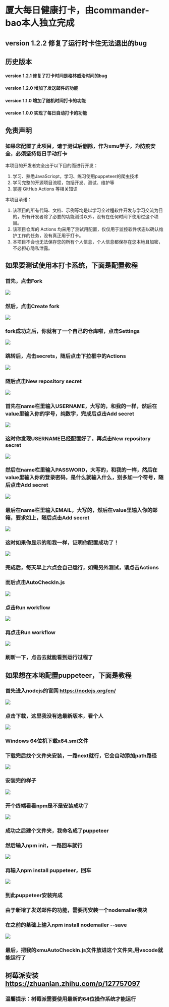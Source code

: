 # 厦大每日健康打卡，由commander-bao本人独立完成
## version 1.2.2 修复了运行时卡住无法退出的bug
## 历史版本
#### version 1.2.1 修复了打卡时间是格林威治时间的bug
#### version 1.2.0 增加了发送邮件的功能
#### version 1.1.0 增加了随机时间打卡的功能
#### version 1.0.0 实现了每日自动打卡的功能

## 免责声明

### 如果您配置了此项目，请于测试后删除，作为xmu学子，为防疫安全，必须坚持每日手动打卡

本项目的开发者完全出于以下目的而进行开发：

1. 学习、熟悉JavaScriopt，学习、练习使用puppeteer的爬虫技术
2. 学习完整的开源项目流程，包括开发、测试、维护等
3. 掌握 GitHub Actions 等相关知识

本项目承诺：

1. 该项目的所有代码、文档、示例等均是以学习全过程软件开发与学习交流为目的，所有开发者除了必要的功能测试以外，没有在任何时间下使用过这个项目。
2. 该项目仓库的 Actions 均采用了测试用配置，仅仅用于监控软件状态以确认维护工作的任务，没有真正用于打卡。
3. 本项目不会也无法保存您的所有个人信息，个人信息都保存在您本地且加密，不必担心隐私泄露。

## 如果要测试使用本打卡系统，下面是配置教程

### 首先，点击Fork
![](images/clickFork.jpg)
### 然后，点击Create fork
![](images/fork.jpg)
### fork成功之后，你就有了一个自己的仓库啦，点击Settings
![](images/settings.jpg)
### 跳转后，点击secrets，随后点击下拉框中的Actions
![](images/secrets.jpg)
### 随后点击New repository secret
![](images/newSecrets.jpg)
### 首先在name栏里输入USERNAME，大写的，和我的一样，然后在value里输入你的学号，纯数字，完成后点击Add secret
![](images/username.jpg)
### 这时你发现USERNAME已经配置好了，再点击New repository secret
![](images/newSecrets2.jpg)
### 然后在name栏里输入PASSWORD，大写的，和我的一样，然后在value里输入你的登录密码，是什么就输入什么，别多加一个符号，随后点击Add secret
![](images/password.jpg)
### 最后在name栏里输入EMAIL，大写的，然后在value里输入你的邮箱，要求如上，随后点击Add secret
![](images/email.jpg)
### 这时如果你显示的和我一样，证明你配置成功了！
![](images/finish.jpg)
### 完成后，每天早上六点会自己运行，如需另外测试，请点击Actions
### 而后点击AutoCheckIn.js
![](images/workflow.jpg)
### 点击Run workflow
![](images/run.jpg)
### 再点击Run workflow
![](images/runWorkflow.jpg)
### 刷新一下，点击去就能看到运行过程了

## 如果想在本地配置puppeteer，下面是教程
### 首先进入nodejs的官网 https://nodejs.org/en/
![](images/1.jpg)
### 点击下载，这里我没有选最新版本，看个人
![](images/2.jpg)
### Windows 64位机下载x64.smi文件
### 下载完后找个文件夹安装，一路next就行，它会自动添加path路径
![](images/3.jpg)
### 安装完的样子
![](images/4.jpg)
### 开个终端看看npm是不是安装成功了
![](images/5.jpg)
### 成功之后建个文件夹，我命名成了puppeteer
### 然后输入npm init，一路回车就行
![](images/6.jpg)
### 再输入npm install puppeteer，回车
![](images/7.jpg)
### 到此puppeteer安装完成
### 由于新增了发送邮件的功能，需要再安装一个nodemailer模块
### 在之前的基础上输入npm install nodemailer --save
![](images/8.jpg)
### 最后，把我的xmuAutoCheckIn.js文件放进这个文件夹,用vscode就能运行了

## 树莓派安装 https://zhuanlan.zhihu.com/p/127757097
### 温馨提示：树莓派需要使用最新的64位操作系统才能运行
